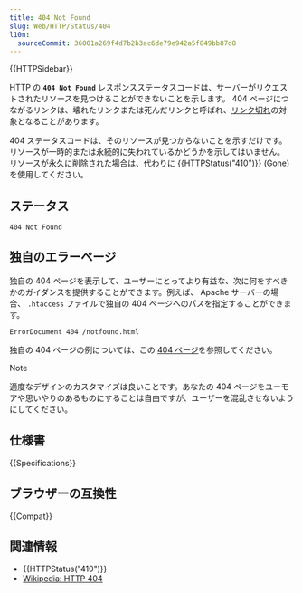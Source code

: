 ```yaml
---
title: 404 Not Found
slug: Web/HTTP/Status/404
l10n:
  sourceCommit: 36001a269f4d7b2b3ac6de79e942a5f849bb87d8
---
```


{{HTTPSidebar}}

HTTP の **`404 Not Found`** レスポンスステータスコードは、サーバーがリクエストされたリソースを見つけることができないことを示します。
404 ページにつながるリンクは、壊れたリンクまたは死んだリンクと呼ばれ、[リンク切れ](https://ja.wikipedia.org/wiki/リンク切れ)の対象となることがあります。

404 ステータスコードは、そのリソースが見つからないことを示すだけです。リソースが一時的または永続的に失われているかどうかを示してはいません。
リソースが永久に削除された場合は、代わりに {{HTTPStatus("410")}} (Gone) を使用してください。

## ステータス

```
404 Not Found
```

## 独自のエラーページ

独自の 404 ページを表示して、ユーザーにとってより有益な、次に何をすべきかのガイダンスを提供することができます。例えば、 Apache サーバーの場合、 `.htaccess` ファイルで独自の 404 ページへのパスを指定することができます。

```
ErrorDocument 404 /notfound.html
```

独自の 404 ページの例については、この [404 ページ](https://konmari.com/404)を参照してください。

> [!NOTE]
> 適度なデザインのカスタマイズは良いことです。あなたの 404 ページをユーモアや思いやりのあるものにすることは自由ですが、ユーザーを混乱させないようにしてください。

## 仕様書

{{Specifications}}

## ブラウザーの互換性

{{Compat}}

## 関連情報

- {{HTTPStatus("410")}}
- [Wikipedia: HTTP 404](https://ja.wikipedia.org/wiki/HTTP_404)
